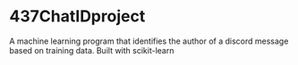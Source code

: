 # 437ChatIDproject
A machine learning program that identifies the author of a discord message based on training data. Built with scikit-learn
